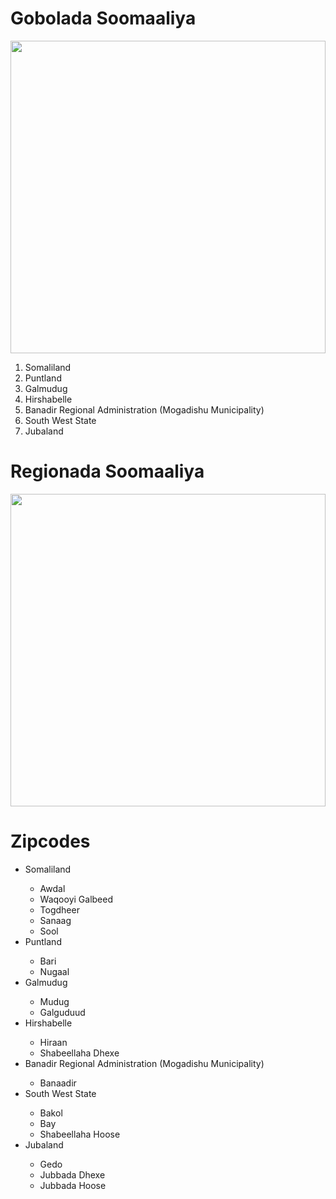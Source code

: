 # Gobolada Soomaaliya
<p align="center">
	<img src="https://raw.githubusercontent.com/abdulnsheikh/boostada/main/images/states.jpeg" width="100%" height="500"/>
</p>

<ol>
	<li>Somaliland</li>
	<li>Puntland</li>
	<li>Galmudug</li>
	<li>Hirshabelle</li>
	<li>Banadir Regional Administration (Mogadishu Municipality)</li>
	<li>South West State</li>
	<li>Jubaland</li>
</ol>

# Regionada Soomaaliya
<p align="center">
	<img src="https://raw.githubusercontent.com/abdulnsheikh/boostada/main/images/regions.webp" width="100%" height="500"/>
</p>


# Zipcodes

<ul>
	<li>Somaliland</li>
	<ul>
		<li>Awdal</li>
		<li>Waqooyi Galbeed</li>
		<li>Togdheer</li>
		<li>Sanaag </li>
		<li>Sool </li>
	</ul>
	<li>Puntland</li>
	<ul>
		<li>Bari</li>
		<li>Nugaal</li>
	</ul>
	<li>Galmudug</li>
	<ul>
		<li>Mudug</li>
		<li>Galguduud</li>
	</ul>
	<li>Hirshabelle</li>
	<ul>
		<li>Hiraan</li>
		<li>Shabeellaha Dhexe</li>
	</ul>
	<li>Banadir Regional Administration (Mogadishu Municipality)</li>
	<ul>
		<li>Banaadir</li>
	</ul>
	<li>South West State</li>
	<ul>
		<li>Bakol</li>
		<li>Bay</li>
		<li>Shabeellaha Hoose</li>
	</ul>
	<li>Jubaland</li>
	<ul>
		<li>Gedo</li>
		<li>Jubbada Dhexe</li>
		<li>Jubbada Hoose</li>
	</ul>
</ul>
 